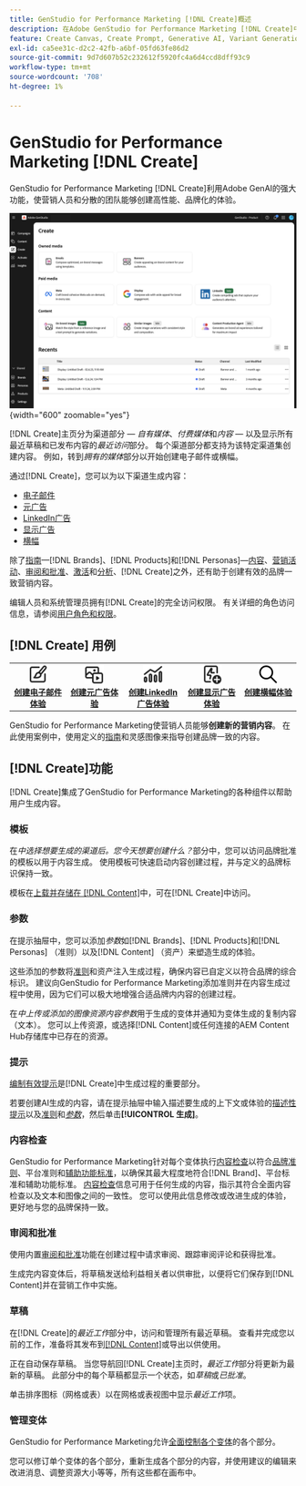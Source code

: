 ```yaml
---
title: GenStudio for Performance Marketing [!DNL Create]概述
description: 在Adobe GenStudio for Performance Marketing [!DNL Create]中使用generative AI快速生成高性能、按品牌显示的内容。
feature: Create Canvas, Create Prompt, Generative AI, Variant Generation, Content Generation
exl-id: ca5ee31c-d2c2-42fb-a6bf-05fd63fe86d2
source-git-commit: 9d7d607b52c232612f5920fc4a6d4ccd8dff93c9
workflow-type: tm+mt
source-wordcount: '708'
ht-degree: 1%

---
```


# GenStudio for Performance Marketing [!DNL Create]

GenStudio for Performance Marketing [!DNL Create]利用Adobe GenAI的强大功能，使营销人员和分散的团队能够创建高性能、品牌化的体验。

![创建主页](/help/assets/create-home.png){width="600" zoomable="yes"}

[!DNL Create]主页分为渠道部分 — _自有媒体_、_付费媒体_&#x200B;和&#x200B;_内容_ — 以及显示所有最近草稿和已发布内容的&#x200B;_最近访问_&#x200B;部分。 每个渠道部分都支持为该特定渠道集创建内容。 例如，转到&#x200B;_拥有的媒体_&#x200B;部分以开始创建电子邮件或横幅。

通过[!DNL Create]，您可以为以下渠道生成内容：

* [电子邮件](email-experiences.md)
* [元广告](meta-experiences.md)
* [LinkedIn广告](linkedin-experiences.md)
* [显示广告](display-ad-experiences.md)
* [横幅](banner-experiences.md)

除了[指南](/help/user-guide/guidelines/overview.md)—[!DNL Brands]、[!DNL Products]和[!DNL Personas]—[内容](/help/user-guide/content/overview.md)、[营销活动](/help/user-guide/campaigns/overview.md)、[审阅和批准](/help/user-guide/approvals/overview.md)、[激活](/help/user-guide/activation/overview.md)和[分析](/help/user-guide/insights/overview.md)、[!DNL Create]之外，还有助于创建有效的品牌一致营销内容。

编辑人员和系统管理员拥有[!DNL Create]的完全访问权限。 有关详细的角色访问信息，请参阅[用户角色和权限](/help/user-guide/user-roles.md)。

## [!DNL Create] 用例

<table style="table-layout:fixed">
<tr style="border: 0;">
   <td align="center" valign="top" width="100">
      <a href="/help/user-guide/create/create-email-experience.md">
      <img alt="创建新内容" src="../../assets/icons/icon-create.svg" width="35">
      </a>
      <div>
         <a href="/help/user-guide/create/create-email-experience.md">
         <strong>创建电子邮件体验</strong>
         </a>
      </div>
   </td>
   <td align="center" valign="top" width="100">
      <a href="/help/user-guide/create/create-meta-ad.md">
      <img alt="创建元广告体验" src="../../assets/icons/icon-asset.svg" width="35">
      </a>
      <div>
         <a href="/help/user-guide/create/create-meta-ad.md">
         <strong>创建元广告体验</strong>
         </a>
      </div>
   </td>
   <td align="center" valign="top" width="100">
      <a href="/help/user-guide/create/create-linkedin.md">
      <img alt="创建LinkedIn广告体验" src="../../assets/icons/icon-dataAnalytics.svg" width="35">
      </a>
      <div>
         <a href="/help/user-guide/create/create-linkedin.md">
         <strong>创建LinkedIn广告体验</strong>
         </a>
      </div>
   </td>
   <td align="center" valign="top" width="100">
      <a href="/help/user-guide/create/create-display-ad.md">
      <img alt="创建显示广告体验" src="../../assets/icons/icon-addTemplate.svg" width="35">
      </a>
      <div>
         <a href="/help/user-guide/create/create-display-ad.md">
         <strong>创建显示广告体验</strong>
         </a>
      </div>
   </td>
   <td align="center" valign="top" width="100">
      <a href="/help/user-guide/create/create-banner-experience.md">
      <img alt="创建横幅体验" src="../../assets/icons/icon-search.png" width="35">
      </a>
      <div>
         <a href="/help/user-guide/create/create-banner-experience.md">
         <strong>创建横幅体验</strong>
         </a>
      </div>
   </td>
</tr>
</table>

GenStudio for Performance Marketing使营销人员能够&#x200B;**创建新的营销内容**。 在此使用案例中，使用定义的[指南](/help/user-guide/guidelines/overview.md)和灵感图像来指导创建品牌一致的内容。

## [!DNL Create]功能

[!DNL Create]集成了GenStudio for Performance Marketing的各种组件以帮助用户生成内容。

### 模板

在&#x200B;_中选择想要生成的渠道后。您今天想要创建什么？_&#x200B;部分中，您可以访问品牌批准的模板以用于内容生成。 使用模板可快速启动内容创建过程，并与定义的品牌标识保持一致。

模板在[上载并存储在 [!DNL Content]](/help/user-guide/content/overview.md)中，可在[!DNL Create]中访问。

### 参数

在提示抽屉中，您可以添加&#x200B;_参数_&#x200B;如[!DNL Brands]、[!DNL Products]和[!DNL Personas] （准则）以及[!DNL Content] （资产）来塑造生成的体验。

这些添加的参数将[准则](/help/user-guide/guidelines/overview.md)和资产注入生成过程，确保内容已自定义以符合品牌的综合标识。 建议向GenStudio for Performance Marketing添加准则并在内容生成过程中使用，因为它们可以极大地增强合适品牌内内容的创建过程。

在&#x200B;_中上传或添加的图像资源内容参数_&#x200B;用于生成的变体并通知为变体生成的复制内容（文本）。 您可以上传资源，或选择[!DNL Content]或任何连接的AEM Content Hub存储库中已存在的资源。

### 提示

[编制有效提示](/help/user-guide/effective-prompts.md)是[!DNL Create]中生成过程的重要部分。

若要创建AI生成的内容，请在提示抽屉中输入描述要生成的上下文或体验的[描述性提示](/help/user-guide/effective-prompts.md)以及[准则](/help/user-guide/guidelines/overview.md)和&#x200B;[_参数_](#parameters)，然后单击&#x200B;**[!UICONTROL 生成]**。

### 内容检查

GenStudio for Performance Marketing针对每个变体执行[内容检查](/help/user-guide/guidelines/brand-validation.md#content-check-panel)以符合[品牌准则](/help/user-guide/guidelines/brands.md)、平台准则和[辅助功能标准](/help/user-guide/guidelines/overview.md#compliance)，以确保其最大程度地符合[!DNL Brand]、平台标准和辅助功能标准。 [内容检查](/help/user-guide/guidelines/brand-validation.md#content-check-summary)信息可用于任何生成的内容，指示其符合全面内容检查以及文本和图像之间的一致性。 您可以使用此信息修改或改进生成的体验，更好地与您的品牌保持一致。

### 审阅和批准

使用内置[审阅和批准](/help/user-guide/approvals/overview.md)功能在创建过程中请求审阅、跟踪审阅评论和获得批准。

生成完内容变体后，将草稿发送给利益相关者以供审批，以便将它们保存到[!DNL Content]并在营销工作中实施。

### 草稿

在[!DNL Create]的&#x200B;_最近工作_&#x200B;部分中，访问和管理所有最近草稿。 查看并完成您以前的工作，准备将其发布到[[!DNL Content]](/help/user-guide/content/overview.md)或导出以供使用。

正在自动保存草稿。 当您导航回[!DNL Create]主页时，_最近工作_&#x200B;部分将更新为最新的草稿。 此部分中的每个草稿都显示一个状态，如&#x200B;_草稿_&#x200B;或&#x200B;_已批准_。

单击排序图标（网格或表）以在网格或表视图中显示&#x200B;_最近工作_&#x200B;项。

### 管理变体

GenStudio for Performance Marketing允许[全面控制各个变体](/help/user-guide/create/manage-variants.md)的各个部分。

您可以修订单个变体的各个部分，重新生成各个部分的内容，并使用建议的编辑来改进消息、调整资源大小等等，所有这些都在画布中。
